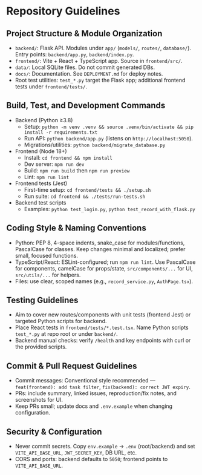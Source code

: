 # Repository Guidelines

## Project Structure & Module Organization
- `backend/`: Flask API. Modules under `app/` (`models/`, `routes/`, `database/`). Entry points: `backend/app.py`, `backend/index.py`.
- `frontend/`: Vite + React + TypeScript app. Source in `frontend/src/`.
- `data/`: Local SQLite files. Do not commit generated DBs.
- `docs/`: Documentation. See `DEPLOYMENT.md` for deploy notes.
- Root test utilities: `test_*.py` target the Flask app; additional frontend tests under `frontend/tests/`.

## Build, Test, and Development Commands
- Backend (Python ≥3.8)
  - Setup: `python -m venv .venv && source .venv/bin/activate && pip install -r requirements.txt`
  - Run API: `python backend/app.py` (listens on `http://localhost:5050`).
  - Migrations/utilities: `python backend/migrate_database.py`
- Frontend (Node 18+)
  - Install: `cd frontend && npm install`
  - Dev server: `npm run dev`
  - Build: `npm run build` then `npm run preview`
  - Lint: `npm run lint`
- Frontend tests (Jest)
  - First-time setup: `cd frontend/tests && ./setup.sh`
  - Run suite: `cd frontend && ./tests/run-tests.sh`
- Backend test scripts
  - Examples: `python test_login.py`, `python test_record_with_flask.py`

## Coding Style & Naming Conventions
- Python: PEP 8, 4-space indents, snake_case for modules/functions, PascalCase for classes. Keep changes minimal and localized; prefer small, focused functions.
- TypeScript/React: ESLint-configured; run `npm run lint`. Use PascalCase for components, camelCase for props/state, `src/components/...` for UI, `src/utils/...` for helpers.
- Files: use clear, scoped names (e.g., `record_service.py`, `AuthPage.tsx`).

## Testing Guidelines
- Aim to cover new routes/components with unit tests (frontend Jest) or targeted Python scripts for backend.
- Place React tests in `frontend/tests/*.test.tsx`. Name Python scripts `test_*.py` at repo root or under `backend/`.
- Backend manual checks: verify `/health` and key endpoints with curl or the provided scripts.

## Commit & Pull Request Guidelines
- Commit messages: Conventional style recommended — `feat(frontend): add task filter`, `fix(backend): correct JWT expiry`.
- PRs: include summary, linked issues, reproduction/fix notes, and screenshots for UI.
- Keep PRs small; update docs and `.env.example` when changing configuration.

## Security & Configuration
- Never commit secrets. Copy `env.example` → `.env` (root/backend) and set `VITE_API_BASE_URL`, `JWT_SECRET_KEY`, DB URL, etc.
- CORS and ports: backend defaults to `5050`; frontend points to `VITE_API_BASE_URL`.
